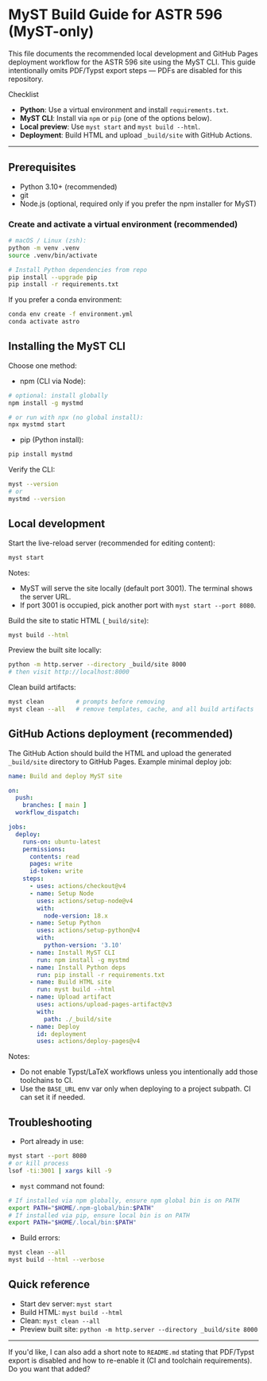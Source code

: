 # MyST Build Guide for ASTR 596 (MyST-only)

This file documents the recommended local development and GitHub Pages deployment workflow for the ASTR 596 site using the MyST CLI. This guide intentionally omits PDF/Typst export steps — PDFs are disabled for this repository.

Checklist

- **Python**: Use a virtual environment and install `requirements.txt`.
- **MyST CLI**: Install via `npm` or `pip` (one of the options below).
- **Local preview**: Use `myst start` and `myst build --html`.
- **Deployment**: Build HTML and upload `_build/site` with GitHub Actions.

---

## Prerequisites

- Python 3.10+ (recommended)
- git
- Node.js (optional, required only if you prefer the npm installer for MyST)

### Create and activate a virtual environment (recommended)

```bash
# macOS / Linux (zsh):
python -m venv .venv
source .venv/bin/activate

# Install Python dependencies from repo
pip install --upgrade pip
pip install -r requirements.txt
```

If you prefer a conda environment:

```bash
conda env create -f environment.yml
conda activate astro
```

## Installing the MyST CLI

Choose one method:

- npm (CLI via Node):

```bash
# optional: install globally
npm install -g mystmd

# or run with npx (no global install):
npx mystmd start
```

- pip (Python install):

```bash
pip install mystmd
```

Verify the CLI:

```bash
myst --version
# or
mystmd --version
```

## Local development

Start the live-reload server (recommended for editing content):

```bash
myst start
```

Notes:

- MyST will serve the site locally (default port 3001). The terminal shows the server URL.
- If port 3001 is occupied, pick another port with `myst start --port 8080`.

Build the site to static HTML (`_build/site`):

```bash
myst build --html
```

Preview the built site locally:

```bash
python -m http.server --directory _build/site 8000
# then visit http://localhost:8000
```

Clean build artifacts:

```bash
myst clean         # prompts before removing
myst clean --all   # remove templates, cache, and all build artifacts
```

## GitHub Actions deployment (recommended)

The GitHub Action should build the HTML and upload the generated `_build/site` directory to GitHub Pages. Example minimal deploy job:

```yaml
name: Build and deploy MyST site

on:
  push:
    branches: [ main ]
  workflow_dispatch:

jobs:
  deploy:
    runs-on: ubuntu-latest
    permissions:
      contents: read
      pages: write
      id-token: write
    steps:
      - uses: actions/checkout@v4
      - name: Setup Node
        uses: actions/setup-node@v4
        with:
          node-version: 18.x
      - name: Setup Python
        uses: actions/setup-python@v4
        with:
          python-version: '3.10'
      - name: Install MyST CLI
        run: npm install -g mystmd
      - name: Install Python deps
        run: pip install -r requirements.txt
      - name: Build HTML site
        run: myst build --html
      - name: Upload artifact
        uses: actions/upload-pages-artifact@v3
        with:
          path: ./_build/site
      - name: Deploy
        id: deployment
        uses: actions/deploy-pages@v4
```

Notes:

- Do not enable Typst/LaTeX workflows unless you intentionally add those toolchains to CI.
- Use the `BASE_URL` env var only when deploying to a project subpath. CI can set it if needed.

## Troubleshooting

- Port already in use:

```bash
myst start --port 8080
# or kill process
lsof -ti:3001 | xargs kill -9
```

- `myst` command not found:

```bash
# If installed via npm globally, ensure npm global bin is on PATH
export PATH="$HOME/.npm-global/bin:$PATH"
# If installed via pip, ensure local bin is on PATH
export PATH="$HOME/.local/bin:$PATH"
```

- Build errors:

```bash
myst clean --all
myst build --html --verbose
```

## Quick reference

- Start dev server: `myst start`
- Build HTML: `myst build --html`
- Clean: `myst clean --all`
- Preview built site: `python -m http.server --directory _build/site 8000`

---

If you'd like, I can also add a short note to `README.md` stating that PDF/Typst export is disabled and how to re-enable it (CI and toolchain requirements). Do you want that added?